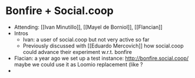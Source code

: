 # Bonfire + Social.coop
- Attending: [[Ivan Minutillo]], [[Mayel de Borniol]], [[Flancian]]
- Intros
    - Ivan: a user of social.coop but not very active so far
    - Previously discussed with [[Eduardo Mercovich]] how social.coop could advance their experiment w.r.t. bonfire
- Flacian: a year ago we set up a test instance: http://bonfire.social.coop/ maybe we could use it as Loomio replacement (like ?
-  